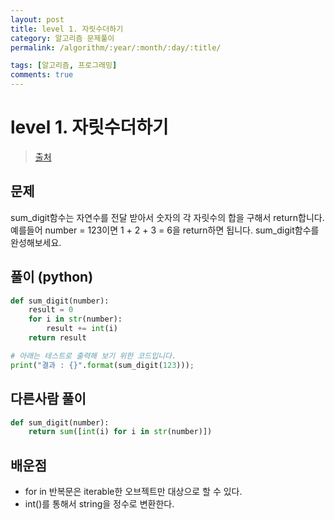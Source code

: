 ```yaml
---
layout: post
title: level 1. 자릿수더하기
category: 알고리즘 문제풀이
permalink: /algorithm/:year/:month/:day/:title/

tags: [알고리즘, 프로그래밍]
comments: true
---
```

# level 1. 자릿수더하기
> [출처](http://tryhelloworld.co.kr/challenge_codes/121)

## 문제
sum_digit함수는 자연수를 전달 받아서 숫자의 각 자릿수의 합을 구해서 return합니다.
예를들어 number = 123이면 1 + 2 + 3 = 6을 return하면 됩니다.
sum_digit함수를 완성해보세요.

## 풀이 (python)
```python
def sum_digit(number):
	result = 0
	for i in str(number):
		result += int(i)
	return result

# 아래는 테스트로 출력해 보기 위한 코드입니다.
print("결과 : {}".format(sum_digit(123)));
```

## 다른사람 풀이
```python
def sum_digit(number):
    return sum([int(i) for i in str(number)])
```

## 배운점
- for in 반복문은 iterable한 오브젝트만 대상으로 할 수 있다.
- int()를 통해서 string을 정수로 변환한다.
